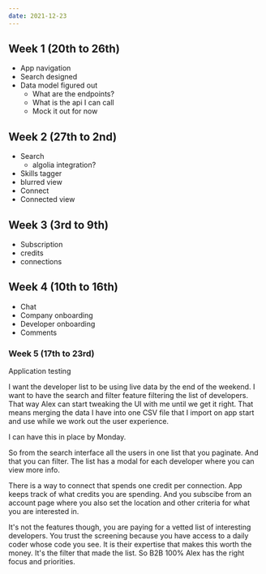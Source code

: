 ```yaml
---
date: 2021-12-23
---
```


## Week 1 (20th to 26th)
- App navigation
- Search designed
- Data model figured out
	- What are the endpoints?
	- What is the api I can call
	- Mock it out for now

## Week 2 (27th to 2nd)
- Search
	- algolia integration?
- Skills tagger
- blurred view
- Connect
- Connected view

## Week 3 (3rd to 9th)
- Subscription
- credits
- connections

## Week 4 (10th to 16th)
- Chat
- Company onboarding
- Developer onboarding
- Comments

### Week 5 (17th to 23rd)
Application testing


I want the developer list to be using live data by the end of the weekend. I want to have the search and filter feature filtering the list of developers. That way Alex can start tweaking the UI with me until we get it right. That means merging the data I have into one CSV file that I import on app start and use while we work out the user experience.

I can have this in place by Monday.

So from the search interface all the users in one list that you paginate. And that you can filter. The list has a modal for each developer where you can view more info.

There is a way to connect that spends one credit per connection. App keeps track of what credits you are spending. And you subscibe from an account page where you also set the location and other criteria for what you are interested in.

It's not the features though, you are paying for a vetted list of interesting developers. You trust the screening because you have access to a daily coder whose code you see. It is their expertise that makes this worth the money. It's the filter that made the list. So B2B 100% Alex has the right focus and priorities.
